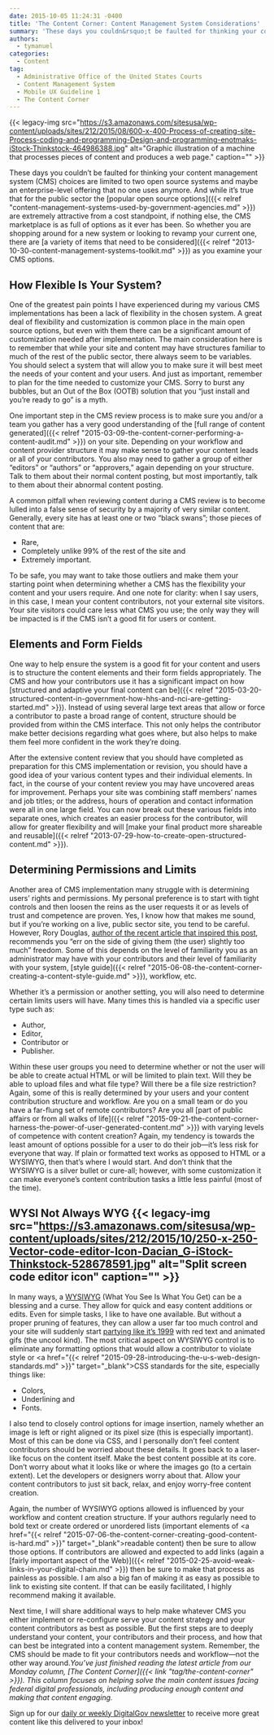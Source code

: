 ```yaml
---
date: 2015-10-05 11:24:31 -0400
title: 'The Content Corner: Content Management System Considerations'
summary: 'These days you couldn&rsquo;t be faulted for thinking your content management system (CMS) choices are limited to two open source systems and maybe an enterprise-level offering that no one uses anymore. And while it&#8217;s true that for the public sector the popular open source options are extremely attractive from a cost standpoint, if nothing else,'
authors:
  - tymanuel
categories:
  - Content
tag:
  - Administrative Office of the United States Courts
  - Content Management System
  - Mobile UX Guideline 1
  - The Content Corner
---
```


{{< legacy-img src="https://s3.amazonaws.com/sitesusa/wp-content/uploads/sites/212/2015/08/600-x-400-Process-of-creating-site-Process-coding-and-programming-Design-and-programming-enotmaks-iStock-Thinkstock-464986388.jpg" alt="Graphic illustration of a machine that processes pieces of content and produces a web page." caption="" >}} 

These days you couldn’t be faulted for thinking your content management system (CMS) choices are limited to two open source systems and maybe an enterprise-level offering that no one uses anymore. And while it&#8217;s true that for the public sector the [popular open source options]({{< relref "content-management-systems-used-by-government-agencies.md" >}}) are extremely attractive from a cost standpoint, if nothing else, the CMS marketplace is as full of options as it ever has been. So whether you are shopping around for a new system or looking to revamp your current one, there are [a variety of items that need to be considered]({{< relref "2013-10-30-content-management-systems-toolkit.md" >}}) as you examine your CMS options.

## How Flexible Is Your System?

One of the greatest pain points I have experienced during my various CMS implementations has been a lack of flexibility in the chosen system. A great deal of flexibility and customization is common place in the main open source options, but even with them there can be a significant amount of customization needed after implementation. The main consideration here is to remember that while your site and content may have structures familiar to much of the rest of the public sector, there always seem to be variables. You should select a system that will allow you to make sure it will best meet the needs of your content and your users. And just as important, remember to plan for the time needed to customize your CMS. Sorry to burst any bubbles, but an Out of the Box (OOTB) solution that you &#8220;just install and you&#8217;re ready to go&#8221; is a myth.

One important step in the CMS review process is to make sure you and/or a team you gather has a very good understanding of the [full range of content generated]({{< relref "2015-03-09-the-content-corner-performing-a-content-audit.md" >}}) on your site. Depending on your workflow and content provider structure it may make sense to gather your content leads or all of your contributors. You also may need to gather a group of either “editors” or “authors” or “approvers,” again depending on your structure. Talk to them about their normal content posting, but most importantly, talk to them about their abnormal content posting.

A common pitfall when reviewing content during a CMS review is to become lulled into a false sense of security by a majority of very similar content. Generally, every site has at least one or two “black swans”; those pieces of content that are:

  * Rare,
  * Completely unlike 99% of the rest of the site and
  * Extremely important.

To be safe, you may want to take those outliers and make them your starting point when determining whether a CMS has the flexibility your content and your users require. And one note for clarity: when I say users, in this case, I mean your content contributors, not your external site visitors. Your site visitors could care less what CMS you use; the only way they will be impacted is if the CMS isn&#8217;t a good fit for users or content.

## Elements and Form Fields

One way to help ensure the system is a good fit for your content and users is to structure the content elements and their form fields appropriately. The CMS and how your contributors use it has a significant impact on how [structured and adaptive your final content can be]({{< relref "2015-03-20-structured-content-in-government-how-hhs-and-nci-are-getting-started.md" >}}). Instead of using several large text areas that allow or force a contributor to paste a broad range of content, structure should be provided from within the CMS interface. This not only helps the contributor make better decisions regarding what goes where, but also helps to make them feel more confident in the work they&#8217;re doing.

After the extensive content review that you should have completed as preparation for this CMS implementation or revision, you should have a good idea of your various content types and their individual elements. In fact, in the course of your content review you may have uncovered areas for improvement. Perhaps your site was combining staff members’ names and job titles; or the address, hours of operation and contact information were all in one large field. You can now break out these various fields into separate ones, which creates an easier process for the contributor, will allow for greater flexibility and will [make your final product more shareable and reusable]({{< relref "2013-07-29-how-to-create-open-structured-content.md" >}}).

## Determining Permissions and Limits

Another area of CMS implementation many struggle with is determining users’ rights and permissions. My personal preference is to start with tight controls and then loosen the reins as the user requests it or as levels of trust and competence are proven. Yes, I know how that makes me sound, but if you’re working on a live, public sector site, you tend to be careful. However, Rory Douglas, <a href="http://alistapart.com/article/managing-your-content-management-system" target="_blank">author of the recent article that inspired this post</a>, recommends you “err on the side of giving them (the user) slightly too much” freedom. Some of this depends on the level of familiarity you as an administrator may have with your contributors and their level of familiarity with your system, [style guide]({{< relref "2015-06-08-the-content-corner-creating-a-content-style-guide.md" >}}), workflow, etc.

Whether it’s a permission or another setting, you will also need to determine certain limits users will have. Many times this is handled via a specific user type such as:

  * Author,
  * Editor,
  * Contributor or
  * Publisher.

Within these user groups you need to determine whether or not the user will be able to create actual HTML or will be limited to plain text. Will they be able to upload files and what file type? Will there be a file size restriction? Again, some of this is really determined by your users and your content contribution structure and workflow. Are you on a small team or do you have a far-flung set of remote contributors? Are you all [part of public affairs or from all walks of life]({{< relref "2015-09-21-the-content-corner-harness-the-power-of-user-generated-content.md" >}}) with varying levels of competence with content creation? Again, my tendency is towards the least amount of options possible for a user to do their job—it&#8217;s less risk for everyone that way. If plain or formatted text works as opposed to HTML or a WYSIWYG, then that&#8217;s where I would start. And don&#8217;t think that the WYSIWYG is a silver bullet or cure-all; however, with some customization it can make everyone&#8217;s content contribution tasks a little less painful (most of the time).

## WYSI Not Always WYG {{< legacy-img src="https://s3.amazonaws.com/sitesusa/wp-content/uploads/sites/212/2015/10/250-x-250-Vector-code-editor-Icon-Dacian_G-iStock-Thinkstock-528678591.jpg" alt="Split screen code editor icon" caption="" >}} 

In many ways, a <a href="https://en.wikipedia.org/wiki/WYSIWYG" target="_blank">WYSIWYG</a> (What You See Is What You Get) can be a blessing and a curse. They allow for quick and easy content additions or edits. Even for simple tasks, I like to have one available. But without a proper pruning of features, they can allow a user far too much control and your site will suddenly start [partying like it&#8217;s 1999](http://archive.org/web/) with red text and animated gifs (the uncool kind). The most critical aspect on WYSIWYG control is to eliminate any formatting options that would allow a contributor to violate style or <a href="{{< relref "2015-09-28-introducing-the-u-s-web-design-standards.md" >}}" target="_blank">CSS standards for the site</a>, especially things like:

  * Colors,
  * Underlining and
  * Fonts.

I also tend to closely control options for image insertion, namely whether an image is left or right aligned or its pixel size (this is especially important). Most of this can be done via CSS, and I personally don&#8217;t feel content contributors should be worried about these details. It goes back to a laser-like focus on the content itself. Make the best content possible at its core. Don&#8217;t worry about what it looks like or where the images go (to a certain extent). Let the developers or designers worry about that. Allow your content contributors to just sit back, relax, and enjoy worry-free content creation.

Again, the number of WYSIWYG options allowed is influenced by your workflow and content creation structure. If your authors regularly need to bold text or create ordered or unordered lists (important elements of <a href="{{< relref "2015-07-06-the-content-corner-creating-good-content-is-hard.md" >}}" target="_blank">readable content</a>) then be sure to allow those options. If contributors are allowed and expected to add links (again a [fairly important aspect of the Web)]({{< relref "2015-02-25-avoid-weak-links-in-your-digital-chain.md" >}}) then be sure to make that process as painless as possible. I am also a big fan of making it as easy as possible to link to existing site content. If that can be easily facilitated, I highly recommend making it available.

Next time, I will share additional ways to help make whatever CMS you either implement or re-configure serve your content strategy and your content contributors as best as possible. But the first steps are to deeply understand your content, your contributors and their process, and how that can best be integrated into a content management system. Remember, the CMS should be made to fit your contributors needs and workflow—not the other way around._You’ve just finished reading the latest article from our Monday column, [The Content Corner]({{< link "tag/the-content-corner" >}}). This column focuses on helping solve the main content issues facing federal digital professionals, including producing enough content and making that content engaging._

Sign up for our <a href="https://public.govdelivery.com/accounts/USHOWTO/subscriber/new" target="_blank">daily or weekly DigitalGov newsletter</a> to receive more great content like this delivered to your inbox!